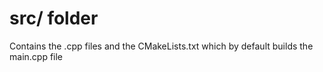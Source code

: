 # src/ folder
Contains the .cpp files and the CMakeLists.txt which by default builds the main.cpp file
